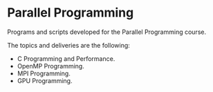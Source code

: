 # Parallel Programming
Programs and scripts developed for the Parallel Programming course.

The topics and deliveries are the following:
 - C Programming and Performance.
 - OpenMP Programming.
 - MPI Programming.
 - GPU Programming.

